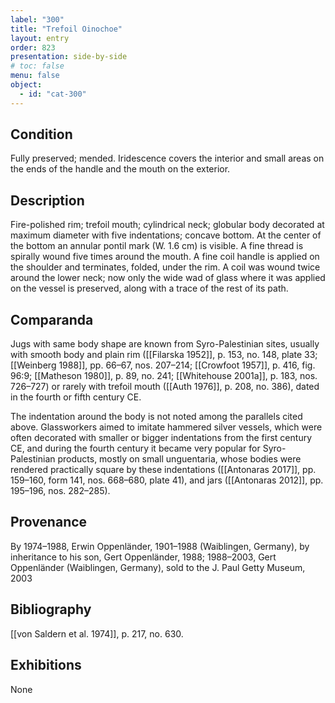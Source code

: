 ```yaml
---
label: "300"
title: "Trefoil Oinochoe"
layout: entry
order: 823
presentation: side-by-side
# toc: false
menu: false
object:
  - id: "cat-300"
---
```


## Condition

Fully preserved; mended. Iridescence covers the interior and small areas on the ends of the handle and the mouth on the exterior.

## Description

Fire-polished rim; trefoil mouth; cylindrical neck; globular body decorated at maximum diameter with five indentations; concave bottom. At the center of the bottom an annular pontil mark (W. 1.6 cm) is visible. A fine thread is spirally wound five times around the mouth. A fine coil handle is applied on the shoulder and terminates, folded, under the rim. A coil was wound twice around the lower neck; now only the wide wad of glass where it was applied on the vessel is preserved, along with a trace of the rest of its path.

## Comparanda

Jugs with same body shape are known from Syro-Palestinian sites, usually with smooth body and plain rim ([[Filarska 1952]], p. 153, no. 148, plate 33; [[Weinberg 1988]], pp. 66–67, nos. 207–214; [[Crowfoot 1957]], p. 416, fig. 96:9; [[Matheson 1980]], p. 89, no. 241; [[Whitehouse 2001a]], p. 183, nos. 726–727) or rarely with trefoil mouth ([[Auth 1976]], p. 208, no. 386), dated in the fourth or fifth century CE.

The indentation around the body is not noted among the parallels cited above. Glassworkers aimed to imitate hammered silver vessels, which were often decorated with smaller or bigger indentations from the first century CE, and during the fourth century it became very popular for Syro-Palestinian products, mostly on small unguentaria, whose bodies were rendered practically square by these indentations ([[Antonaras 2017]], pp. 159–160, form 141, nos. 668–680, plate 41), and jars ([[Antonaras 2012]], pp. 195–196, nos. 282–285).

## Provenance

By 1974–1988, Erwin Oppenländer, 1901–1988 (Waiblingen, Germany), by inheritance to his son, Gert Oppenländer, 1988; 1988–2003, Gert Oppenländer (Waiblingen, Germany), sold to the J. Paul Getty Museum, 2003

## Bibliography

[[von Saldern et al. 1974]], p. 217, no. 630.

## Exhibitions

None